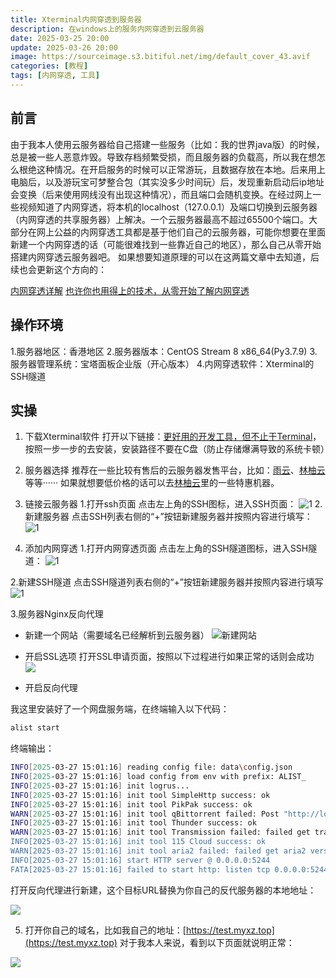 ```yaml
---
title: Xterminal内网穿透到服务器
description: 在windows上的服务内网穿透到云服务器
date: 2025-03-25 20:00
update: 2025-03-26 20:00
image: https://sourceimage.s3.bitiful.net/img/default_cover_43.avif
categories: [教程]
tags: [内网穿透, 工具]
---
```

## 前言
由于我本人使用云服务器给自己搭建一些服务（比如：我的世界java版）的时候，总是被一些人恶意炸毁。导致存档频繁受损，而且服务器的负载高，所以我在想怎么根绝这种情况。在开启服务的时候可以正常游玩，且数据存放在本地。后来用上电脑后，以及游玩宝可梦整合包（其实没多少时间玩）后，发现重新启动后ip地址会变换（后来使用网线没有出现这种情况），而且端口会随机变换。在经过网上一些视频知道了内网穿透，将本机的localhost（127.0.0.1）及端口切换到云服务器（内网穿透的共享服务器）上解决。一个云服务器最高不超过65500个端口。大部分在网上公益的内网穿透工具都是基于他们自己的云服务器，可能你想要在里面新建一个内网穿透的话（可能很难找到一些靠近自己的地区），那么自己从零开始搭建内网穿透云服务器吧。
如果想要知道原理的可以在这两篇文章中去知道，后续也会更新这个方向的：

[内网穿透详解](https://www.cnblogs.com/cyrus0w/p/13123504.html)
[也许你也用得上的技术，从零开始了解内网穿透](https://sspai.com/post/88937)

## 操作环境
1.服务器地区：香港地区
2.服务器版本：CentOS Stream 8 x86_64(Py3.7.9)
3.服务器管理系统：宝塔面板企业版（开心版本）
4.内网穿透软件：Xterminal的SSH隧道

## 实操

1. 下载Xterminal软件
打开以下链接：[更好用的开发工具，但不止于Terminal](https://www.xterminal.cn/)，按照一步一步的去安装，安装路径不要在C盘（防止存储爆满导致的系统卡顿）

2. 服务器选择
推荐在一些比较有售后的云服务器发售平台，比如：[雨云](https://app.rainyun.com/)、[林柚云](https://www.youvps.cn/)等等······
如果就想要低价格的话可以去[林柚云](https://www.youvps.cn/)里的一些特惠机器。

3. 链接云服务器
1.打开ssh页面
点击左上角的SSH图标，进入SSH页面：
![1](https://cdn.nlark.com/yuque/0/2024/png/181068/1717647325841-b21b71dd-aa2c-49ab-bb46-41c372814fb7.png?x-oss-process=image%2Fformat%2Cwebp)
2.新建服务器
点击SSH列表右侧的“+”按钮新建服务器并按照内容进行填写：
![1](https://sourceimage.s3.bitiful.net/post%2Fimg%2F16506%2F1.png)

4. 添加内网穿透
1.打开内网穿透页面
点击左上角的SSH隧道图标，进入SSH隧道：
![1](https://sourceimage.s3.bitiful.net/post%2Fimg%2F16506%2F2.png)

2.新建SSH隧道
点击SSH隧道列表右侧的“+”按钮新建服务器并按照内容进行填写
![1](https://sourceimage.s3.bitiful.net/post/img/16506/3.png?X-Amz-Algorithm=AWS4-HMAC-SHA256&X-Amz-Credential=X8fla5EwxMzIjQ0aDNQLjk44%2F20250326%2F%2Fs3%2Faws4_request&X-Amz-Date=20250326T132314Z&X-Amz-Expires=3600&X-Amz-SignedHeaders=host&x-id=GetObject&X-Amz-Signature=06b84117ea4e8abf5b888658255b26acc1f66554911b82a4b3a94a15803f8702)

3.服务器Nginx反向代理
- 新建一个网站（需要域名已经解析到云服务器）
![新建网站](add.png)

- 开启SSL选项
打开SSL申请页面，按照以下过程进行如果正常的话则会成功
![](https://sourceimage.s3.bitiful.net/post%2Fimg%2F16506%2F4.png)

- 开启反向代理

我这里安装好了一个网盘服务端，在终端输入以下代码：
``` BASH
alist start
```
终端输出：
``` BASH
INFO[2025-03-27 15:01:16] reading config file: data\config.json
INFO[2025-03-27 15:01:16] load config from env with prefix: ALIST_
INFO[2025-03-27 15:01:16] init logrus...
INFO[2025-03-27 15:01:16] init tool SimpleHttp success: ok
INFO[2025-03-27 15:01:16] init tool PikPak success: ok
WARN[2025-03-27 15:01:16] init tool qBittorrent failed: Post "http://localhost:8080/api/v2/auth/login": dial tcp 127.0.0.1:8080: connectex: No connection could be made because the target machine actively refused it.
INFO[2025-03-27 15:01:16] init tool Thunder success: ok
WARN[2025-03-27 15:01:16] init tool Transmission failed: failed get transmission version: can't get session values: 'session-get' rpc method failed: failed to execute HTTP request: Post "http://localhost:9091/transmission/rpc": dial tcp 127.0.0.1:9091: connectex: No connection could be made because the target machine actively refused it.
INFO[2025-03-27 15:01:16] init tool 115 Cloud success: ok
WARN[2025-03-27 15:01:16] init tool aria2 failed: failed get aria2 version: Post "http://localhost:6800/jsonrpc": dial tcp 127.0.0.1:6800: connectex: No connection could be made because the target machine actively refused it.
INFO[2025-03-27 15:01:16] start HTTP server @ 0.0.0.0:5244
FATA[2025-03-27 15:01:16] failed to start http: listen tcp 0.0.0.0:5244: bind: Only one usage of each socket address (protocol/network address/port) is normally permitted.
```

打开反向代理进行新建，这个目标URL替换为你自己的反代服务器的本地地址：

![](https://sourceimage.s3.bitiful.net/post%2Fimg%2F16506%2F5.png)

5. 打开你自己的域名，比如我自己的地址：[https://test.myxz.top](https://test.myxz.top)
对于我本人来说，看到以下页面就说明正常：

![](https://sourceimage.s3.bitiful.net/post%2Fimg%2F16506%2F6.png)